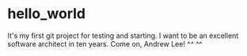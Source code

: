 hello_world
===========

It's my first git project for testing and starting. I want to be an excellent software architect in ten years. Come on, Andrew Lee!
^_^
^_^
